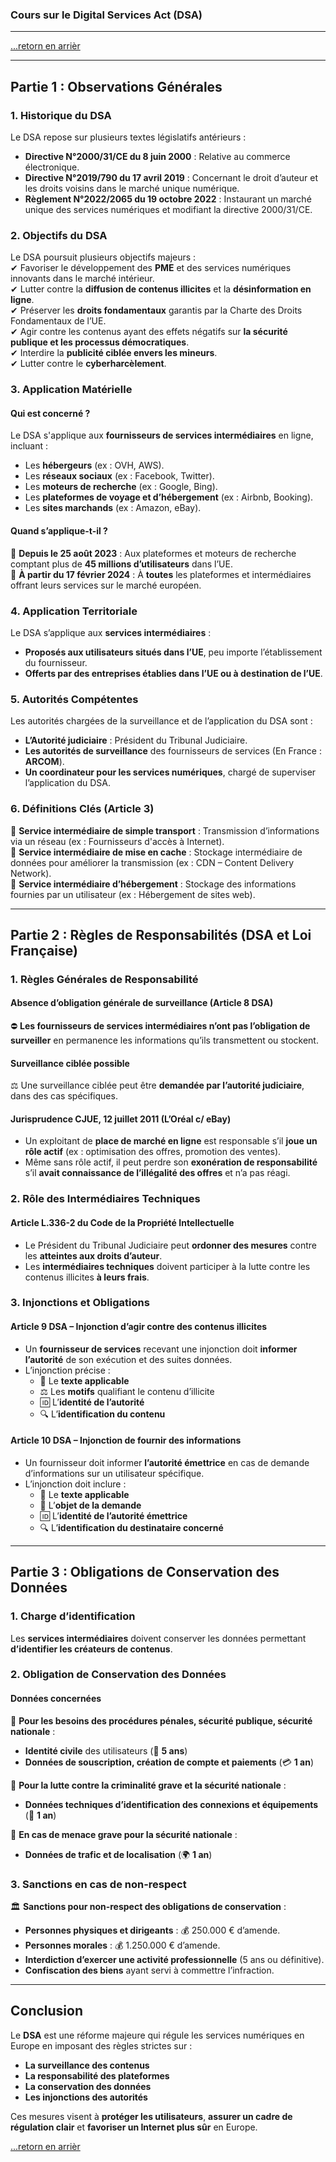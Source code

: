 ### Cours sur le Digital Services Act (DSA)

---

[...retorn en arrièr](../menu.md)

---

## Partie 1 : Observations Générales

### 1. Historique du DSA  
Le DSA repose sur plusieurs textes législatifs antérieurs :  
- **Directive N°2000/31/CE du 8 juin 2000** : Relative au commerce électronique.  
- **Directive N°2019/790 du 17 avril 2019** : Concernant le droit d’auteur et les droits voisins dans le marché unique numérique.  
- **Règlement N°2022/2065 du 19 octobre 2022** : Instaurant un marché unique des services numériques et modifiant la directive 2000/31/CE.  

### 2. Objectifs du DSA  
Le DSA poursuit plusieurs objectifs majeurs :  
✔ Favoriser le développement des **PME** et des services numériques innovants dans le marché intérieur.  
✔ Lutter contre la **diffusion de contenus illicites** et la **désinformation en ligne**.  
✔ Préserver les **droits fondamentaux** garantis par la Charte des Droits Fondamentaux de l’UE.  
✔ Agir contre les contenus ayant des effets négatifs sur **la sécurité publique et les processus démocratiques**.  
✔ Interdire la **publicité ciblée envers les mineurs**.  
✔ Lutter contre le **cyberharcèlement**.  

### 3. Application Matérielle  
#### **Qui est concerné ?**  
Le DSA s'applique aux **fournisseurs de services intermédiaires** en ligne, incluant :  
- Les **hébergeurs** (ex : OVH, AWS).  
- Les **réseaux sociaux** (ex : Facebook, Twitter).  
- Les **moteurs de recherche** (ex : Google, Bing).  
- Les **plateformes de voyage et d’hébergement** (ex : Airbnb, Booking).  
- Les **sites marchands** (ex : Amazon, eBay).  

#### **Quand s’applique-t-il ?**  
📅 **Depuis le 25 août 2023** : Aux plateformes et moteurs de recherche comptant plus de **45 millions d’utilisateurs** dans l’UE.  
📅 **À partir du 17 février 2024** : À **toutes** les plateformes et intermédiaires offrant leurs services sur le marché européen.  

### 4. Application Territoriale  
Le DSA s’applique aux **services intermédiaires** :  
- **Proposés aux utilisateurs situés dans l’UE**, peu importe l’établissement du fournisseur.  
- **Offerts par des entreprises établies dans l’UE ou à destination de l’UE**.  

### 5. Autorités Compétentes  
Les autorités chargées de la surveillance et de l’application du DSA sont :  
- **L’Autorité judiciaire** : Président du Tribunal Judiciaire.  
- **Les autorités de surveillance** des fournisseurs de services (En France : **ARCOM**).  
- **Un coordinateur pour les services numériques**, chargé de superviser l’application du DSA.  

### 6. Définitions Clés (Article 3)  
📌 **Service intermédiaire de simple transport** : Transmission d’informations via un réseau (ex : Fournisseurs d'accès à Internet).  
📌 **Service intermédiaire de mise en cache** : Stockage intermédiaire de données pour améliorer la transmission (ex : CDN – Content Delivery Network).  
📌 **Service intermédiaire d’hébergement** : Stockage des informations fournies par un utilisateur (ex : Hébergement de sites web).  

---

## Partie 2 : Règles de Responsabilités (DSA et Loi Française)

### 1. Règles Générales de Responsabilité  
#### **Absence d’obligation générale de surveillance (Article 8 DSA)**  
⛔ **Les fournisseurs de services intermédiaires n’ont pas l’obligation de surveiller** en permanence les informations qu’ils transmettent ou stockent.  

#### **Surveillance ciblée possible**  
⚖ Une surveillance ciblée peut être **demandée par l’autorité judiciaire**, dans des cas spécifiques.  

#### **Jurisprudence CJUE, 12 juillet 2011 (L’Oréal c/ eBay)**  
- Un exploitant de **place de marché en ligne** est responsable s’il **joue un rôle actif** (ex : optimisation des offres, promotion des ventes).  
- Même sans rôle actif, il peut perdre son **exonération de responsabilité** s’il **avait connaissance de l’illégalité des offres** et n’a pas réagi.  

### 2. Rôle des Intermédiaires Techniques  
#### **Article L.336-2 du Code de la Propriété Intellectuelle**  
- Le Président du Tribunal Judiciaire peut **ordonner des mesures** contre les **atteintes aux droits d’auteur**.  
- Les **intermédiaires techniques** doivent participer à la lutte contre les contenus illicites **à leurs frais**.  

### 3. Injonctions et Obligations  
#### **Article 9 DSA – Injonction d’agir contre des contenus illicites**  
- Un **fournisseur de services** recevant une injonction doit **informer l’autorité** de son exécution et des suites données.  
- L’injonction précise :  
  - 📜 Le **texte applicable**  
  - ⚖ Les **motifs** qualifiant le contenu d’illicite  
  - 🆔 L’**identité de l’autorité**  
  - 🔍 L’**identification du contenu**  

#### **Article 10 DSA – Injonction de fournir des informations**  
- Un fournisseur doit informer **l’autorité émettrice** en cas de demande d’informations sur un utilisateur spécifique.  
- L’injonction doit inclure :  
  - 📜 Le **texte applicable**  
  - 📝 L’**objet de la demande**  
  - 🆔 L’**identité de l’autorité émettrice**  
  - 🔍 L’**identification du destinataire concerné**  

---

## Partie 3 : Obligations de Conservation des Données

### 1. Charge d’identification  
Les **services intermédiaires** doivent conserver les données permettant **d’identifier les créateurs de contenus**.  

### 2. Obligation de Conservation des Données  
#### **Données concernées**  
📅 **Pour les besoins des procédures pénales, sécurité publique, sécurité nationale** :  
- **Identité civile** des utilisateurs (📂 **5 ans**)  
- **Données de souscription, création de compte et paiements** (💳 **1 an**)  

📅 **Pour la lutte contre la criminalité grave et la sécurité nationale** :  
- **Données techniques d’identification des connexions et équipements** (📡 **1 an**)  

📅 **En cas de menace grave pour la sécurité nationale** :  
- **Données de trafic et de localisation** (🌍 **1 an**)  

### 3. Sanctions en cas de non-respect  
🏛 **Sanctions pour non-respect des obligations de conservation** :  
- **Personnes physiques et dirigeants** : 💰 250.000 € d’amende.  
- **Personnes morales** : 💰 1.250.000 € d’amende.  
- **Interdiction d’exercer une activité professionnelle** (5 ans ou définitive).  
- **Confiscation des biens** ayant servi à commettre l’infraction.  

---

## Conclusion  
Le **DSA** est une réforme majeure qui régule les services numériques en Europe en imposant des règles strictes sur :  
- **La surveillance des contenus**  
- **La responsabilité des plateformes**  
- **La conservation des données**  
- **Les injonctions des autorités**  

Ces mesures visent à **protéger les utilisateurs**, **assurer un cadre de régulation clair** et **favoriser un Internet plus sûr** en Europe.

[...retorn en arrièr](../menu.md)